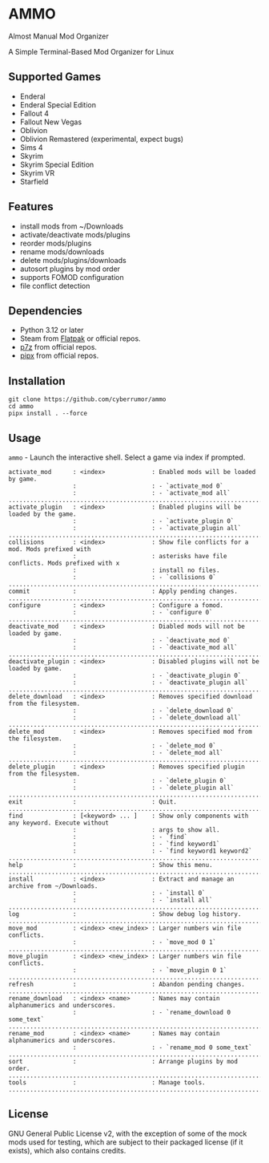 # AMMO

Almost Manual Mod Organizer

A Simple Terminal-Based Mod Organizer for Linux

## Supported Games

- Enderal
- Enderal Special Edition
- Fallout 4
- Fallout New Vegas
- Oblivion
- Oblivion Remastered (experimental, expect bugs)
- Sims 4
- Skyrim
- Skyrim Special Edition
- Skyrim VR
- Starfield

## Features

- install mods from ~/Downloads
- activate/deactivate mods/plugins
- reorder mods/plugins
- rename mods/downloads
- delete mods/plugins/downloads
- autosort plugins by mod order
- supports FOMOD configuration
- file conflict detection

## Dependencies

- Python 3.12 or later
- Steam from [Flatpak](https://flathub.org/apps/com.valvesoftware.Steam) or official repos.
- [p7z](https://github.com/p7zip-project/p7zip) from official repos.
- [pipx](https://github.com/pypa/pipx) from official repos.

## Installation

```
git clone https://github.com/cyberrumor/ammo
cd ammo
pipx install . --force
```

## Usage

`ammo` - Launch the interactive shell. Select a game via index if prompted.
```
activate_mod      : <index>             : Enabled mods will be loaded by game.
                  :                     : - `activate_mod 0`
                  :                     : - `activate_mod all`
................................................................................................
activate_plugin   : <index>             : Enabled plugins will be loaded by the game.
                  :                     : - `activate_plugin 0`
                  :                     : - `activate_plugin all`
................................................................................................
collisions        : <index>             : Show file conflicts for a mod. Mods prefixed with
                  :                     : asterisks have file conflicts. Mods prefixed with x
                  :                     : install no files.
                  :                     : - `collisions 0`
................................................................................................
commit            :                     : Apply pending changes.
................................................................................................
configure         : <index>             : Configure a fomod.
                  :                     : - `configure 0`
................................................................................................
deactivate_mod    : <index>             : Diabled mods will not be loaded by game.
                  :                     : - `deactivate_mod 0`
                  :                     : - `deactivate_mod all`
................................................................................................
deactivate_plugin : <index>             : Disabled plugins will not be loaded by game.
                  :                     : - `deactivate_plugin 0`
                  :                     : - `deactivate_plugin all`
................................................................................................
delete_download   : <index>             : Removes specified download from the filesystem.
                  :                     : - `delete_download 0`
                  :                     : - `delete_download all`
................................................................................................
delete_mod        : <index>             : Removes specified mod from the filesystem.
                  :                     : - `delete_mod 0`
                  :                     : - `delete_mod all`
................................................................................................
delete_plugin     : <index>             : Removes specified plugin from the filesystem.
                  :                     : - `delete_plugin 0`
                  :                     : - `delete_plugin all`
................................................................................................
exit              :                     : Quit.
................................................................................................
find              : [<keyword> ... ]    : Show only components with any keyword. Execute without
                  :                     : args to show all.
                  :                     : - `find`
                  :                     : - `find keyword1`
                  :                     : - `find keyword1 keyword2`
................................................................................................
help              :                     : Show this menu.
................................................................................................
install           : <index>             : Extract and manage an archive from ~/Downloads.
                  :                     : - `install 0`
                  :                     : - `install all`
................................................................................................
log               :                     : Show debug log history.
................................................................................................
move_mod          : <index> <new_index> : Larger numbers win file conflicts.
                  :                     : - `move_mod 0 1`
................................................................................................
move_plugin       : <index> <new_index> : Larger numbers win file conflicts.
                  :                     : - `move_plugin 0 1`
................................................................................................
refresh           :                     : Abandon pending changes.
................................................................................................
rename_download   : <index> <name>      : Names may contain alphanumerics and underscores.
                  :                     : - `rename_download 0 some_text`
................................................................................................
rename_mod        : <index> <name>      : Names may contain alphanumerics and underscores.
                  :                     : - `rename_mod 0 some_text`
................................................................................................
sort              :                     : Arrange plugins by mod order.
................................................................................................
tools             :                     : Manage tools.
................................................................................................
```


## License

GNU General Public License v2, with the exception of some of the mock mods used for testing,
which are subject to their packaged license (if it exists), which also contains credits.

